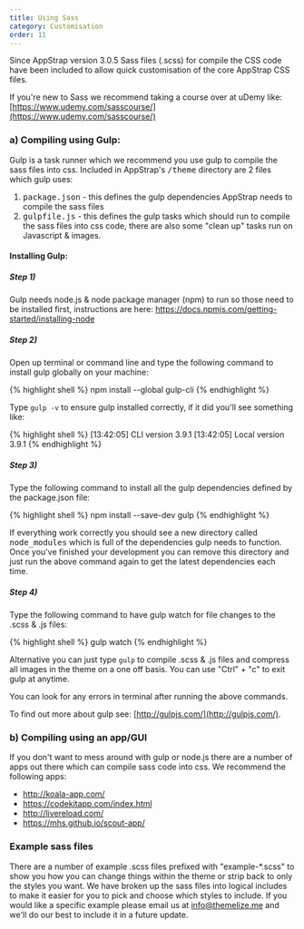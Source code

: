 ```yaml
---
title: Using Sass
category: Customisation
order: 11
---
```


Since AppStrap version 3.0.5 Sass files (.scss) for compile the CSS code have been included to allow quick customisation of the core AppStrap CSS files.

If you're new to Sass we recommend taking a course over at uDemy like: 
[https://www.udemy.com/sasscourse/](https://www.udemy.com/sasscourse/)

### a) Compiling using Gulp:

Gulp is a task runner which we recommend you use gulp to compile the sass files into css. Included in AppStrap's <kbd>/theme</kbd> directory are 2 files which gulp uses: 
1. <kbd>package.json</kbd> - this defines the gulp dependencies AppStrap needs to compile the sass files
2. <kbd>gulpfile.js</kbd> - this defines the gulp tasks which should run to compile the sass files into css code, there are also some "clean up" tasks run on Javascript & images.

#### Installing Gulp:

##### Step 1)

Gulp needs node.js & node package manager (npm) to run so those need to be installed first, instructions are here: https://docs.npmjs.com/getting-started/installing-node

##### Step 2)

Open up terminal or command line and type the following command to install gulp globally on your machine:

{% highlight shell %}
npm install --global gulp-cli
{% endhighlight %}

Type <code>gulp -v</code> to ensure gulp installed correctly, if it did you'll see something like:

{% highlight shell %}
[13:42:05] CLI version 3.9.1
[13:42:05] Local version 3.9.1
{% endhighlight %}

##### Step 3)

Type the following command to install all the gulp dependencies defined by the package.json file: 

{% highlight shell %}
npm install --save-dev gulp
{% endhighlight %}

If everything work correctly you should see a new directory called <kbd>node_modules</kbd> which is full of the dependencies gulp needs to function. Once you've finished your development you can remove this directory and just run the above command again to get the latest dependencies each time.

##### Step 4)

Type the following command to have gulp watch for file changes to the .scss & .js files:

{% highlight shell %}
gulp watch
{% endhighlight %}

Alternative you can just type <code>gulp</code> to compile .scss & .js files and compress all images in the theme on a one off basis. You can use "Ctrl" + "c" to exit gulp at anytime.

You can look for any errors in terminal after running the above commands.

To find out more about gulp see: [http://gulpjs.com/](http://gulpjs.com/).


### b) Compiling using an app/GUI


If you don't want to mess around with gulp or node.js there are a number of apps out there which can compile sass code into css.
We recommend the following apps: 
- http://koala-app.com/
- https://codekitapp.com/index.html
- http://livereload.com/
- https://mhs.github.io/scout-app/


### Example sass files


There are a number of example .scss files prefixed with "example-*.scss" to show you how you can change things within the theme or strip back to only the styles you want.
We have broken up the sass files into logical includes to make it easier for you to pick and choose which styles to include.
If you would like a specific example please email us at info@themelize.me and we'll do our best to include it in a future update.

